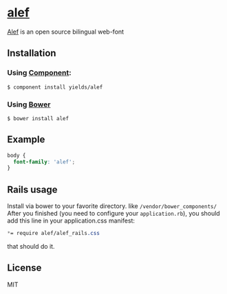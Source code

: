 
# [alef](http://alef.hagilda.com/)

  [Alef](http://alef.hagilda.com/) is an open source bilingual web-font

## Installation
### Using [Component](http://component.io/):
    $ component install yields/alef
### Using [Bower](http://bower.io)
    $ bower install alef

## Example

```css
body {
  font-family: 'alef';
}
```
   
## Rails usage
Install via bower to your favorite directory. like `/vendor/bower_components/`
After you finished (you need to configure your `application.rb`), you should add this line in your application.css manifest:

```css
*= require alef/alef_rails.css
```

that should do it.


## License

  MIT
